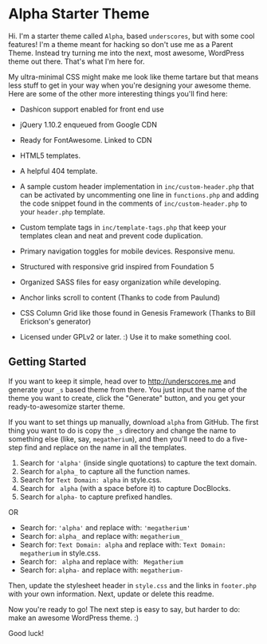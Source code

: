 
Alpha Starter Theme
===

Hi. I'm a starter theme called  `Alpha`, based `underscores`, but with some cool features! I'm a theme meant for hacking so don't use me as a Parent Theme. Instead try turning me into the next, most awesome, WordPress theme out there. That's what I'm here for.

My ultra-minimal CSS might make me look like theme tartare but that means less stuff to get in your way when you're designing your awesome theme. Here are some of the other more interesting things you'll find here:

* Dashicon support enabled for front end use
* jQuery 1.10.2 enqueued from Google CDN
* Ready for FontAwesome. Linked to CDN
* HTML5 templates.
* A helpful 404 template.
* A sample custom header implementation in `inc/custom-header.php` that can be activated by uncommenting one line in `functions.php` and adding the code snippet found in the comments of `inc/custom-header.php` to your `header.php` template.
* Custom template tags in `inc/template-tags.php` that keep your templates clean and neat and prevent code duplication.
* Primary navigation toggles for mobile devices. Responsive menu.
* Structured with responsive grid inspired from Foundation 5
* Organized SASS files for easy organization while developing.
* Anchor links scroll to content (Thanks to code from Paulund)
* CSS Column Grid like those found in Genesis Framework (Thanks to Bill Erickson's generator)

* Licensed under GPLv2 or later. :) Use it to make something cool.

Getting Started
---------------

If you want to keep it simple, head over to http://underscores.me and generate your `_s` based theme from there. You just input the name of the theme you want to create, click the "Generate" button, and you get your ready-to-awesomize starter theme.

If you want to set things up manually, download `alpha` from GitHub. The first thing you want to do is copy the `_s` directory and change the name to something else (like, say, `megatherium`), and then you'll need to do a five-step find and replace on the name in all the templates.

1. Search for `'alpha'` (inside single quotations) to capture the text domain.
2. Search for `alpha_` to capture all the function names.
3. Search for `Text Domain: alpha` in style.css.
4. Search for <code>&nbsp;alpha</code> (with a space before it) to capture DocBlocks.
5. Search for `alpha-` to capture prefixed handles.

OR

* Search for: `'alpha'` and replace with: `'megatherium'`
* Search for: `alpha_` and replace with: `megatherium_`
* Search for: `Text Domain: alpha` and replace with: `Text Domain: megatherium` in style.css.
* Search for: <code>&nbsp;alpha</code> and replace with: <code>&nbsp;Megatherium</code>
* Search for: `alpha-` and replace with: `megatherium-`

Then, update the stylesheet header in `style.css` and the links in `footer.php` with your own information. Next, update or delete this readme.

Now you're ready to go! The next step is easy to say, but harder to do: make an awesome WordPress theme. :)

Good luck!
